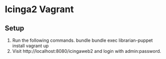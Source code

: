 # Icinga2 Vagrant

## Setup

1. Run the following commands. 
  bundle
  bundle exec librarian-puppet install
  vagrant up
2. Visit http://localhost:8080/icingaweb2 and login with admin:password.
